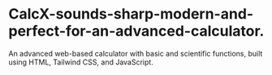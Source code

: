 # CalcX-sounds-sharp-modern-and-perfect-for-an-advanced-calculator.
An advanced web-based calculator with basic and scientific functions, built using HTML, Tailwind CSS, and JavaScript.
